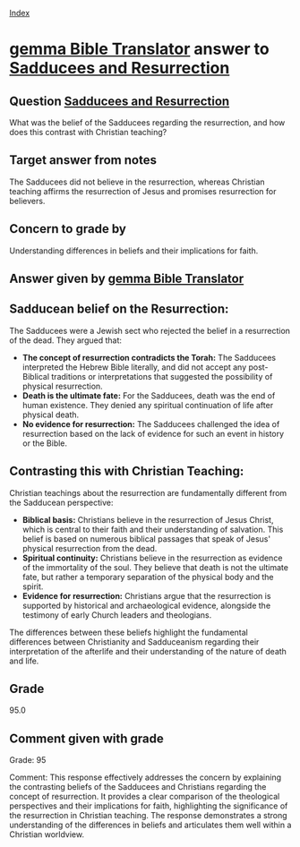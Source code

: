 
[Index](../../index.md)
# [gemma Bible Translator](../../answering_models/gemma_Bible_Translator.md) answer to [Sadducees and Resurrection](../../questions/Sadducees_and_Resurrection.md)

## Question [Sadducees and Resurrection](../../questions/Sadducees_and_Resurrection.md)
What was the belief of the Sadducees regarding the resurrection, and how does this contrast with Christian teaching?

## Target answer from notes
The Sadducees did not believe in the resurrection, whereas Christian teaching affirms the resurrection of Jesus and promises resurrection for believers.

## Concern to grade by
Understanding differences in beliefs and their implications for faith.

## Answer given by [gemma Bible Translator](../../answering_models/gemma_Bible_Translator.md)
## Sadducean belief on the Resurrection:

The Sadducees were a Jewish sect who rejected the belief in a resurrection of the dead. They argued that:

* **The concept of resurrection contradicts the Torah:** The Sadducees interpreted the Hebrew Bible literally, and did not accept any post-Biblical traditions or interpretations that suggested the possibility of physical resurrection.
* **Death is the ultimate fate:** For the Sadducees, death was the end of human existence. They denied any spiritual continuation of life after physical death.
* **No evidence for resurrection:** The Sadducees challenged the idea of resurrection based on the lack of evidence for such an event in history or the Bible.

## Contrasting this with Christian Teaching:

Christian teachings about the resurrection are fundamentally different from the Sadducean perspective:

* **Biblical basis:** Christians believe in the resurrection of Jesus Christ, which is central to their faith and their understanding of salvation. This belief is based on numerous biblical passages that speak of Jesus' physical resurrection from the dead.
* **Spiritual continuity:** Christians believe in the resurrection as evidence of the immortality of the soul. They believe that death is not the ultimate fate, but rather a temporary separation of the physical body and the spirit.
* **Evidence for resurrection:** Christians argue that the resurrection is supported by historical and archaeological evidence, alongside the testimony of early Church leaders and theologians.

The differences between these beliefs highlight the fundamental differences between Christianity and Sadduceanism regarding their interpretation of the afterlife and their understanding of the nature of death and life.

## Grade
95.0

## Comment given with grade
Grade: 95

Comment: This response effectively addresses the concern by explaining the contrasting beliefs of the Sadducees and Christians regarding the concept of resurrection. It provides a clear comparison of the theological perspectives and their implications for faith, highlighting the significance of the resurrection in Christian teaching. The response demonstrates a strong understanding of the differences in beliefs and articulates them well within a Christian worldview.
